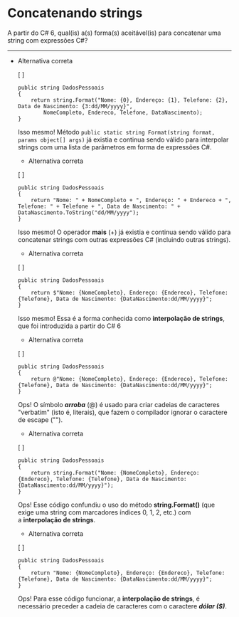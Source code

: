 ﻿# Concatenando strings

A partir do C# 6, qual(is) a(s) forma(s) aceitável(is) para concatenar uma string com expressões C#?

--------------------------------------------------------------------------------------------------------

-   Alternativa correta

    [ ]

    ```
    public string DadosPessoais
    {
        return string.Format("Nome: {0}, Endereço: {1}, Telefone: {2}, Data de Nascimento: {3:dd/MM/yyyy}",
            NomeCompleto, Endereco, Telefone, DataNascimento);
    }
    ```

    Isso mesmo! Método `public static string Format(string format, params object[] args)` já existia e continua sendo válido para interpolar strings com uma lista de parâmetros em forma de expressões C#.

    -   Alternativa correta

    [ ]

    ```
    public string DadosPessoais
    {
        return "Nome: " + NomeCompleto + ", Endereço: " + Endereco + ", Telefone: " + Telefone + ", Data de Nascimento: " + DataNascimento.ToString("dd/MM/yyyy");
    }
    ```

    Isso mesmo! O operador **mais** (+) já existia e continua sendo válido para concatenar strings com outras expressões C# (incluindo outras strings).

    -   Alternativa correta

    [ ]

    ```
    public string DadosPessoais
    {
        return $"Nome: {NomeCompleto}, Endereço: {Endereco}, Telefone: {Telefone}, Data de Nascimento: {DataNascimento:dd/MM/yyyy}";
    }
    ```

    Isso mesmo! Essa é a forma conhecida como **interpolação de strings**, que foi introduzida a partir do C# 6

    -   Alternativa correta

    [ ]

    ```
    public string DadosPessoais
    {
        return @"Nome: {NomeCompleto}, Endereço: {Endereco}, Telefone: {Telefone}, Data de Nascimento: {DataNascimento:dd/MM/yyyy}";
    }
    ```

    Ops! O símbolo ***arroba*** (@) é usado para criar cadeias de caracteres "verbatim" (isto é, literais), que fazem o compilador ignorar o caractere de escape ("\").

    -   Alternativa correta

    [ ]

    ```
    public string DadosPessoais
    {
        return string.Format("Nome: {NomeCompleto}, Endereço: {Endereco}, Telefone: {Telefone}, Data de Nascimento: {DataNascimento:dd/MM/yyyy}");
    }
    ```

    Ops! Esse código confundiu o uso do método **string.Format()** (que exige uma string com marcadores índices 0, 1, 2, etc.) com a **interpolação de strings**.

    -   Alternativa correta

    [ ]

    ```
    public string DadosPessoais
    {
        return "Nome: {NomeCompleto}, Endereço: {Endereco}, Telefone: {Telefone}, Data de Nascimento: {DataNascimento:dd/MM/yyyy}";
    }
    ```

    Ops! Para esse código funcionar, a **interpolação de strings**, é necessário preceder a cadeia de caracteres com o caractere ***dólar ($)***.